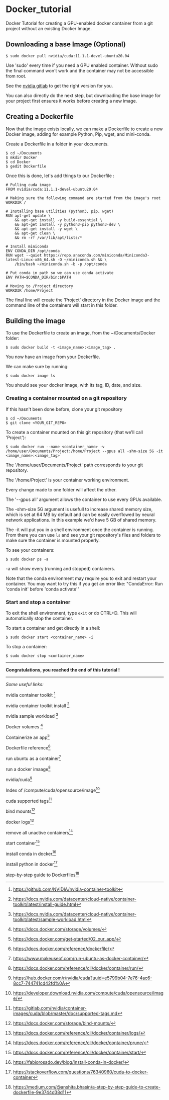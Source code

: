 # Docker_tutorial
Docker Tutorial for creating a GPU-enabled docker container from a git project without an existing Docker Image. 

## Downloading a base Image (Optional)

```
$ sudo docker pull nvidia/cuda:11.1.1-devel-ubuntu20.04
```

Use 'sudo' every time if you need a GPU enabled container. Without sudo the final command won't work and the container may not be accessible from root.

See the [nvidia gitlab](https://gitlab.com/nvidia/container-images/cuda/blob/master/doc/supported-tags.md) to get the right version for you.

You can also directly do the next step, but downloading the base image for your project first ensures it works before creating a new image.

## Creating a Dockerfile

Now that the image exists locally, we can make a Dockerfile to create a new Docker image, adding for example Python, Pip, wget, and mini-conda.

Create a Dockerfile in a folder in your documents.
```
$ cd ~/Documents
$ mkdir Docker
$ cd Docker
$ gedit Dockerfile
```

Once this is done, let's add things to our Dockerfile :
```
# Pulling cuda image
FROM nvidia/cuda:11.1.1-devel-ubuntu20.04

# Making sure the following command are started from the image's root
WORKDIR /

# Installing base utilities (python3, pip, wget)
RUN apt-get update \
    && apt-get install -y build-essential \
    && apt-get install -y python3-pip python3-dev \
    && apt-get install -y wget \
    && apt-get clean \
    && rm -rf /var/lib/apt/lists/*

# Install miniconda
ENV CONDA_DIR /opt/conda
RUN wget --quiet https://repo.anaconda.com/miniconda/Miniconda3-latest-Linux-x86_64.sh -O ~/miniconda.sh && \
    /bin/bash ~/miniconda.sh -b -p /opt/conda

# Put conda in path so we can use conda activate
ENV PATH=$CONDA_DIR/bin:$PATH

# Moving to /Project directory
WORKDIR /home/Project
```
The final line will create the 'Project' directory in the Docker image and the command line of the containers will start in this folder.

## Building the image

To use the Dockerfile to create an image, from the ~/Documents/Docker folder:
```
$ sudo docker build -t <image_name>:<image_tag> .
```
You now have an image from your Dockerfile.

We can make sure by running:
```
$ sudo docker image ls
```

You should see your docker image, with its tag, ID, date, and size.

### Creating a container mounted on a git repository
If this hasn't been done before, clone your git repository 
```
$ cd ~/Documents
$ git clone <YOUR_GIT_REPO>
```

To create a container mounted on this git repository (that we'll call 'Project'):
```
$ sudo docker run --name <container_name> -v /home/user/Documents/Project:/home/Project --gpus all -shm-size 5G -it <image_name>:<image_tag>
```
The '/home/user/Documents/Project' path corresponds to your git repository.

The '/home/Project' is your container working environment.

Every change made to one folder will affect the other.

The '--gpus all' argument allows the container to use every GPUs available.

The -shm-size 5G argument is usefull to increase shared memory size, which is set at 64 MB by default and can be easily overflowed by neural network applications.
In this example we'd have 5 GB of shared memory.

The -it will put you in a shell environment once the container is running.
From there you can use `ls` and see your git repository's files and folders to make sure the container is mounted properly.

To see your containers:
```
$ sudo docker ps -a
```
-a will show every (running and stopped) containers.

Note that the conda environment may require you to exit and restart your container. You may want to try this if you get an error like: "CondaError: Run 'conda init' before 'conda activate'"

### Start and stop a container
To exit the shell environment, type `exit` or do CTRL+D.
This will automatically stop the container.

To start a container and get directly in a shell:
```
$ sudo docker start <container_name> -i
```

To stop a container:
```
$ sudo docker stop <container_name>
```
---

**Congratulations, you reached the end of this tutorial !**


---

*Some useful links:*

nvidia container toolkit [^1]

nvidia container toolkit install [^2]

nvidia sample workload [^3]

Docker volumes [^4]

Containerize an app[^5]

Dockerfile reference[^6]

run ubuntu as a container[^7]

run a docker imaage[^8]

nvidia/cuda[^9]

Index of /compute/cuda/opensource/image[^10]

cuda supported tags[^11]

bind mounts[^12]

docker logs[^13]

remove all unactive containers[^14]

start container[^15]

install conda in docker[^16]

install python in docker[^17]

step-by-step guide to Dockerfiles[^18]

[^1]:https://github.com/NVIDIA/nvidia-container-toolkit
[^2]:https://docs.nvidia.com/datacenter/cloud-native/container-toolkit/latest/install-guide.html
[^3]:https://docs.nvidia.com/datacenter/cloud-native/container-toolkit/latest/sample-workload.html
[^4]:https://docs.docker.com/storage/volumes/
[^5]:https://docs.docker.com/get-started/02_our_app/
[^6]:https://docs.docker.com/reference/dockerfile/
[^7]:https://www.makeuseof.com/run-ubuntu-as-docker-container/
[^8]:https://docs.docker.com/reference/cli/docker/container/run/
[^9]:https://hub.docker.com/r/nvidia/cuda?uuid=e5799b04-7e76-4ac6-8cc7-744741cd42fd%0A
[^10]:https://developer.download.nvidia.com/compute/cuda/opensource/image/
[^11]:https://gitlab.com/nvidia/container-images/cuda/blob/master/doc/supported-tags.md
[^12]:https://docs.docker.com/storage/bind-mounts/
[^13]:https://docs.docker.com/reference/cli/docker/container/logs/
[^14]:https://docs.docker.com/reference/cli/docker/container/prune/
[^15]:https://docs.docker.com/reference/cli/docker/container/start/
[^16]:https://fabiorosado.dev/blog/install-conda-in-docker/
[^17]:https://stackoverflow.com/questions/76340960/cuda-to-docker-container
[^18]:https://medium.com/@anshita.bhasin/a-step-by-step-guide-to-create-dockerfile-9e3744d38d11




